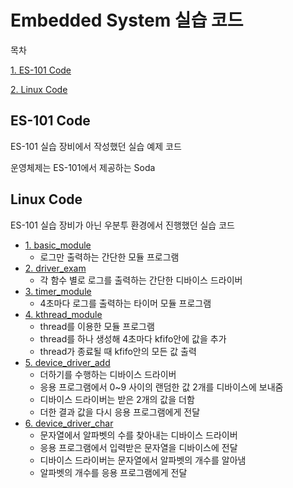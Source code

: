 # Embedded System 실습 코드

목차

[1. ES-101 Code](#es-101-code)

[2. Linux Code](#linux-code)



## ES-101 Code

ES-101 실습 장비에서 작성했던 실습 예제 코드

운영체제는 ES-101에서 제공하는 Soda

## Linux Code

ES-101 실습 장비가 아닌 우분투 환경에서 진행했던 실습 코드

- [1. basic_module](linux-code)
  - 로그만 출력하는 간단한 모듈 프로그램
- [2. driver_exam](linux-code/2.-driver_exam)
  - 각 함수 별로 로그를 출력하는 간단한 디바이스 드라이버
- [3. timer_module](linux-code/3.-timer_module)
  - 4초마다 로그를 출력하는 타이머 모듈 프로그램
- [4. kthread_module](linux-code/4.-kthread_module)
  - thread를 이용한 모듈 프로그램
  - thread를 하나 생성해 4초마다 kfifo안에 값을 추가
  - thread가 종료될 때 kfifo안의 모든 값 출력
- [5. device_driver_add](linux-code/5.-device_driver_add)
  - 더하기를 수행하는 디바이스 드라이버
  - 응용 프로그램에서 0~9 사이의 랜덤한 값 2개를 디바이스에 보내줌
  - 디바이스 드라이버는 받은 2개의 값을 더함
  - 더한 결과 값을 다시 응용 프로그램에게 전달
- [6. device_driver_char](linux-code/6.-device_driver_char)
  - 문자열에서 알파벳의 수를 찾아내는 디바이스 드라이버
  - 응용 프로그램에서 입력받은 문자열을 디바이스에 전달
  - 디바이스 드라이버는 문자열에서 알파벳의 개수를 알아냄
  - 알파벳의 개수를 응용 프로그램에게 전달

